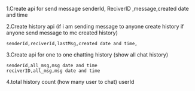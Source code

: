 1.Create api for send message
    senderId, ReciverID ,message,created date and time

2.Create history api
(if i am sending message to anyone create history if anyone send message to mc created history)

    senderId,reciverId,lastMsg,created date and time,

3.Create api for one to one chatting history (show all chat history)

    senderId,all_msg,msg date and time
    reciverID,all_msg,msg date and time


4.total history count (how many user to chat)
 userId

